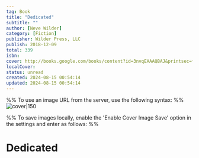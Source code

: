 ```yaml
---
tag: Book
title: "Dedicated"
subtitle: ""
author: [Neve Wilder]
category: [Fiction]
publisher: Wilder Press, LLC
publish: 2018-12-09
total: 339
isbn:  
cover: http://books.google.com/books/content?id=3nvqEAAAQBAJ&printsec=frontcover&img=1&zoom=1&edge=curl&source=gbs_api
localCover: 
status: unread
created: 2024-08-15 00:54:14
updated: 2024-08-15 00:54:14
---
```


%% To use an image URL from the server, use the following syntax: %%
![cover|150](http://books.google.com/books/content?id=3nvqEAAAQBAJ&printsec=frontcover&img=1&zoom=1&edge=curl&source=gbs_api)

%% To save images locally, enable the 'Enable Cover Image Save' option in the settings and enter as follows: %%


# Dedicated